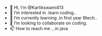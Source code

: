 - 👋 Hi, I’m @Kartikswami413
- 👀 I’m interested in .learn coding..
- 🌱 I’m currently learning .in first year Btech..
- 💞️ I’m looking to collaborate on coding.
- 📫 How to reach me ...in java

<!---
Kartikswami413/Kartikswami413 is a ✨ special ✨ repository because its `README.md` (this file) appears on your GitHub profile.
You can click the Preview link to take a look at your changes.
--->
